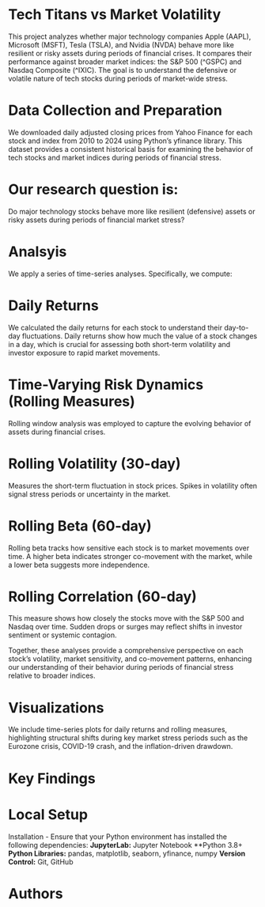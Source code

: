 # Tech Titans vs Market Volatility
This project analyzes whether major technology companies Apple (AAPL), Microsoft (MSFT), Tesla (TSLA), and Nvidia (NVDA) behave more like resilient or risky assets during periods of financial crises. It compares their performance against broader market indices: the S&P 500 (^GSPC) and Nasdaq Composite (^IXIC). The goal is to understand the defensive or volatile nature of tech stocks during periods of market-wide stress.

# Data Collection and Preparation
We downloaded daily adjusted closing prices from Yahoo Finance for each stock and index from 2010 to 2024 using Python’s yfinance library. This dataset provides a consistent historical basis for examining the behavior of tech stocks and market indices during periods of financial stress.

# Our research question is: 
Do major technology stocks behave more like resilient (defensive) assets or risky assets during periods of financial market stress?

# Analsyis
We apply a series of time-series analyses. Specifically, we compute:
# Daily Returns
We calculated the daily returns for each stock to understand their day-to-day fluctuations. Daily returns show how much the value of a stock changes in a day, which is crucial for assessing both short-term volatility and investor exposure to rapid market movements.
# Time-Varying Risk Dynamics (Rolling Measures)
Rolling window analysis was employed to capture the evolving behavior of assets during financial crises.
# Rolling Volatility (30-day)
Measures the short-term fluctuation in stock prices. Spikes in volatility often signal stress periods or uncertainty in the market.
# Rolling Beta (60-day)
Rolling beta tracks how sensitive each stock is to market movements over time. A higher beta indicates stronger co-movement with the market, while a lower beta suggests more independence.
# Rolling Correlation (60-day)
This measure shows how closely the stocks move with the S&P 500 and Nasdaq over time. Sudden drops or surges may reflect shifts in investor sentiment or systemic contagion.

Together, these analyses provide a comprehensive perspective on each stock’s volatility, market sensitivity, and co-movement patterns, enhancing our understanding of their behavior during periods of financial stress relative to broader indices.

# Visualizations
We include time-series plots for daily returns and rolling measures, highlighting structural shifts during key market stress periods such as the Eurozone crisis, COVID-19 crash, and the inflation-driven drawdown.

# Key Findings

# Local Setup 
Installation - Ensure that your Python environment has installed the following dependencies:
**JupyterLab:** Jupyter Notebook
**Python 3.8+
**Python Libraries:** pandas, matplotlib, seaborn, yfinance, numpy
**Version Control:** Git, GitHub


# Authors










